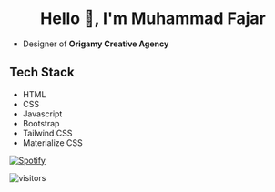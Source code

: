 <h1 align="center">Hello 👋, I'm Muhammad Fajar</h1>

<ul style="list-style-type: square;">
  <li>Designer of <b>Origamy Creative Agency</b></li>
</ul>

## Tech Stack
* HTML
* CSS
* Javascript
* Bootstrap
* Tailwind CSS
* Materialize CSS

[![Spotify](https://readme-spotify.warengonzaga.com/api/spotify)](https://open.spotify.com/user/5a0chw1ynjii20kp4u2v0vzuh)

![visitors](https://visitor-badge.glitch.me/badge?page_id=mfjrid/mfjrid)
